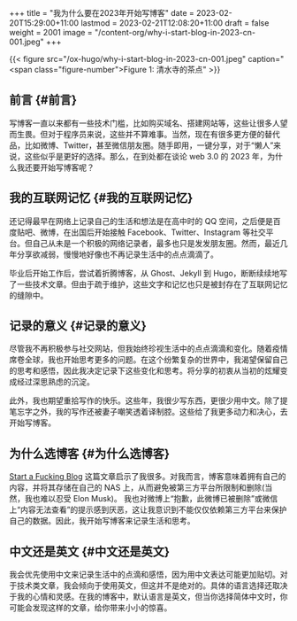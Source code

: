 +++
title = "我为什么要在2023年开始写博客"
date = 2023-02-20T15:29:00+11:00
lastmod = 2023-02-21T12:08:20+11:00
draft = false
weight = 2001
image = "/content-org/why-i-start-blog-in-2023-cn-001.jpeg"
+++

{{< figure src="/ox-hugo/why-i-start-blog-in-2023-cn-001.jpeg" caption="<span class=\"figure-number\">Figure 1: </span>清水寺的茶点" >}}


## 前言 {#前言}

写博客一直以来都有一些技术门槛，比如购买域名、搭建网站等，这些让很多人望而生畏。但对于程序员来说，这些并不算难事。当然，现在有很多更方便的替代品，比如微博、Twitter，甚至微信朋友圈。随手即用，一键分享，对于“懒人”来说，这些似乎是更好的选择。那么，在到处都在谈论 web 3.0 的 2023 年，为什么我还要开始写博客呢？


## 我的互联网记忆 {#我的互联网记忆}

还记得最早在网络上记录自己的生活和想法是在高中时的 QQ 空间，之后便是百度贴吧、微博，在出国后开始接触 Facebook、Twitter、Instagram 等社交平台。但自己从未是一个积极的网络记录者，最多也只是发发朋友圈。然而，最近几年分享欲减弱，慢慢地好像也不再记录生活中的点点滴滴了。

毕业后开始工作后，尝试着折腾博客，从 Ghost、Jekyll 到 Hugo，断断续续地写了一些技术文章。但由于疏于维护，这些文字和记忆也只是被封存在了互联网记忆的缝隙中。


## 记录的意义 {#记录的意义}

尽管我不再积极参与社交网站，但我始终珍视生活中的点点滴滴和变化。随着疫情席卷全球，我也开始思考更多的问题。在这个纷繁复杂的世界中，我渴望保留自己的思考和感悟，因此我决定记录下这些变化和思考。将分享的初衷从当初的炫耀变成经过深思熟虑的沉淀。

此外，我也期望重拾写作的快乐。这些年，我很少写东西，更很少用中文。除了提笔忘字之外，我的写作还被妻子嘲笑透着译制腔。这些给了我更多动力和决心，去开始写博客。


## 为什么选博客 {#为什么选博客}

[Start a Fucking Blog](https://startafuckingblog.com/) 这篇文章启示了我很多。对我而言，博客意味着拥有自己的内容，并将其存储在自己的 NAS 上，从而避免被第三方平台所限制和删除(当然，我也难以忍受 Elon Musk)。 我也对微博上“抱歉，此微博已被删除”或微信上“内容无法查看”的提示感到厌恶，这让我意识到不能仅仅依赖第三方平台来保护自己的数据。因此，我开始写博客来记录生活和思考。


## 中文还是英文 {#中文还是英文}

我会优先使用中文来记录生活中的点滴和感悟，因为用中文表达可能更加贴切。对于技术类文章，我会倾向于使用英文，但这并不是绝对的。具体的语言选择还取决于我的心情和灵感。在我的博客中，默认语言是英文，但当你选择简体中文时，你可能会发现这样的文章，给你带来小小的惊喜。
